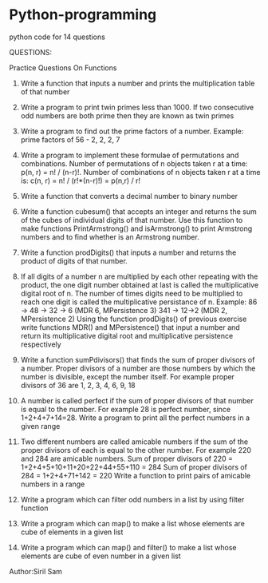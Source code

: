 # Python-programming
python code for 14 questions

QUESTIONS:

Practice Questions On Functions
1. Write a function that inputs a number and prints the multiplication table of that number

2. Write a program to print twin primes less than 1000. If two consecutive odd numbers are
both prime then they are known as twin primes

3. Write a program to find out the prime factors of a number. Example: prime factors of 56 -
2, 2, 2, 7

4. Write a program to implement these formulae of permutations and combinations.
Number of permutations of n objects taken r at a time: p(n, r) = n! / (n-r)!. Number of
combinations of n objects taken r at a time is: c(n, r) = n! / (r!*(n-r)!) = p(n,r) / r!

5. Write a function that converts a decimal number to binary number

6. Write a function cubesum() that accepts an integer and returns the sum of the cubes of
individual digits of that number. Use this function to make functions PrintArmstrong() and
isArmstrong() to print Armstrong numbers and to find whether is an Armstrong number.

7. Write a function prodDigits() that inputs a number and returns the product of digits of that
number.

8. If all digits of a number n are multiplied by each other repeating with the product, the one
digit number obtained at last is called the multiplicative digital root of n. The number of
times digits need to be multiplied to reach one digit is called the multiplicative
persistance of n.
Example: 86 -> 48 -> 32 -> 6 (MDR 6, MPersistence 3)
 341 -> 12->2 (MDR 2, MPersistence 2)
Using the function prodDigits() of previous exercise write functions MDR() and
MPersistence() that input a number and return its multiplicative digital root and
multiplicative persistence respectively

9. Write a function sumPdivisors() that finds the sum of proper divisors of a number. Proper
divisors of a number are those numbers by which the number is divisible, except the
number itself. For example proper divisors of 36 are 1, 2, 3, 4, 6, 9, 18

10. A number is called perfect if the sum of proper divisors of that number is equal to the
number. For example 28 is perfect number, since 1+2+4+7+14=28. Write a program to
print all the perfect numbers in a given range

11. Two different numbers are called amicable numbers if the sum of the proper divisors of
each is equal to the other number. For example 220 and 284 are amicable numbers.
Sum of proper divisors of 220 = 1+2+4+5+10+11+20+22+44+55+110 = 284
Sum of proper divisors of 284 = 1+2+4+71+142 = 220
Write a function to print pairs of amicable numbers in a range

12. Write a program which can filter odd numbers in a list by using filter function

13. Write a program which can map() to make a list whose elements are cube of elements in
a given list

14. Write a program which can map() and filter() to make a list whose elements are cube of
even number in a given list

Author:Siril Sam
